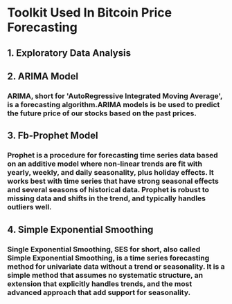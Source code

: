 # Toolkit Used In Bitcoin Price Forecasting

## 1. Exploratory Data Analysis
## 2. ARIMA Model 
###             ARIMA, short for 'AutoRegressive Integrated Moving Average', is a forecasting algorithm.ARIMA models is be used to predict the future price of our stocks based on the past prices.

## 3. Fb-Prophet Model 
###              Prophet is a procedure for forecasting time series data based on an additive model where non-linear trends are fit with yearly, weekly, and daily seasonality, plus holiday effects. It works best with time series that have strong seasonal effects and several seasons of historical data. Prophet is robust to missing data and shifts in the trend, and typically handles outliers well.

## 4. Simple Exponential Smoothing
###             Single Exponential Smoothing, SES for short, also called Simple Exponential Smoothing, is a time series forecasting method for univariate data without a trend or seasonality. It is a simple method that assumes no systematic structure, an extension that explicitly handles trends, and the most advanced approach that add support for seasonality.
